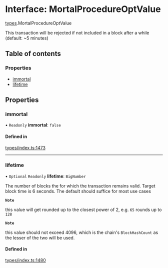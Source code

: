 # Interface: MortalProcedureOptValue

[types](../wiki/types).MortalProcedureOptValue

This transaction will be rejected if not included in a block after a while (default: ~5 minutes)

## Table of contents

### Properties

- [immortal](../wiki/types.MortalProcedureOptValue#immortal)
- [lifetime](../wiki/types.MortalProcedureOptValue#lifetime)

## Properties

### immortal

• `Readonly` **immortal**: ``false``

#### Defined in

[types/index.ts:1473](https://github.com/PolymeshAssociation/polymesh-sdk/blob/07a4c5b0/src/types/index.ts#L1473)

___

### lifetime

• `Optional` `Readonly` **lifetime**: `BigNumber`

The number of blocks the for which the transaction remains valid. Target block time is 6 seconds. The default should suffice for most use cases

**`Note`**

 this value will get rounded up to the closest power of 2, e.g. `65` rounds up to `128`

**`Note`**

 this value should not exceed 4096, which is the chain's `BlockHashCount` as the lesser of the two will be used.

#### Defined in

[types/index.ts:1480](https://github.com/PolymeshAssociation/polymesh-sdk/blob/07a4c5b0/src/types/index.ts#L1480)
